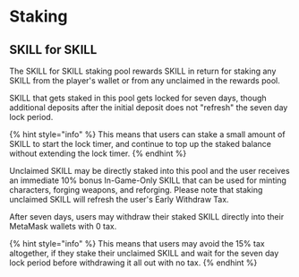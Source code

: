 # Staking

## SKILL for SKILL

The SKILL for SKILL staking pool rewards SKILL in return for staking any SKILL from the player's wallet or from any unclaimed in the rewards pool.

SKILL that gets staked in this pool gets locked for seven days, though additional deposits after the initial deposit does not "refresh" the seven day lock period.

{% hint style="info" %}
This means that users can stake a small amount of SKILL to start the lock timer, and continue to top up the staked balance without extending the lock timer.
{% endhint %}

Unclaimed SKILL may be directly staked into this pool and the user receives an immediate 10% bonus In-Game-Only SKILL that can be used for minting characters, forging weapons, and reforging. Please note that staking unclaimed SKILL will refresh the user's Early Withdraw Tax.

After seven days, users may withdraw their staked SKILL directly into their MetaMask wallets with 0 tax.

{% hint style="info" %}
This means that users may avoid the 15% tax altogether, if they stake their unclaimed SKILL and wait for the seven day lock period before withdrawing it all out with no tax.
{% endhint %}


